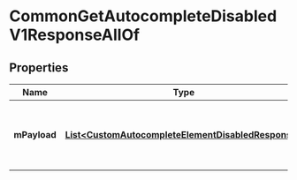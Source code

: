 

# CommonGetAutocompleteDisabledV1ResponseAllOf

## Properties

Name | Type | Description | Notes
------------ | ------------- | ------------- | -------------
**mPayload** | [**List&lt;CustomAutocompleteElementDisabledResponse&gt;**](CustomAutocompleteElementDisabledResponse.md) | Generic Autocomplete Response with a bDisabled Flag | 




